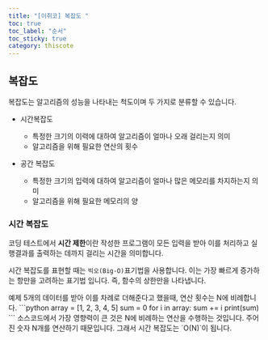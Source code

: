 ```yaml
---
title: "[이취코] 복잡도 "
toc: true
toc_label: "순서"
toc_sticky: true
category: thiscote
---
```


##  복잡도

복잡도는 알고리즘의 성능을 나타내는 척도이며 두 가지로 분류할 수 있습니다.

- 시간복잡도

  - 특정한 크기의 이력에 대하여 알고리즘이 얼마나 오래 걸리는지 의미
  - 알고리즘을 위해 필요한 연산의 횟수

- 공간 복잡도

  - 특정한 크기의 입력에 대하여 알고리즘이 얼마나 많은 메모리를 차지하는지 의미
  - 알고리즘을 위해 필요한 메모리의 양

  

### 시간 복잡도

코딩 테스트에서 <span class="hly">**시간 제한**</span>이란 작성한 프로그램이 모든 입력을 받아 이를 처리하고 실행결과를 출력하는 데까지 걸리는 시간을 의미합니다.

시간 복잡도를 표현할 때는 `빅오(Big-O)`표기법을 사용합니다. 
이는 가장 빠르게 증가하는 항만을 고려하는 표기법 입니다. 즉, 함수의 상한만을 나타냅니다.

<div class="notice" markdown="1">
    예제
5개의 데이터를 받아 이를 차례로 더해준다고 했을때, 연산 횟수는 N에 비례합니다. 
```python
    array = [1, 2, 3, 4, 5]
    sum = 0
    for i in array:
    	sum += i
    print(sum)
```
    소스코드에서 가장 영향력이 큰 것은 N에 비례하는 연산을 수행하는 것입니다. 주어진 숫자 N개를 연산하기 때문입니다. 그래서 시간 복잡도는 `O(N)`이 됩니다.
</div>
